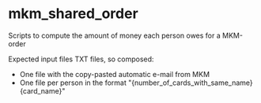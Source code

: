 # mkm_shared_order
 Scripts to compute the amount of money each person owes for a MKM-order

Expected input files
TXT files, so composed:
- One file with the copy-pasted automatic e-mail from MKM
- One file per person in the format "{number_of_cards_with_same_name} {card_name}"
